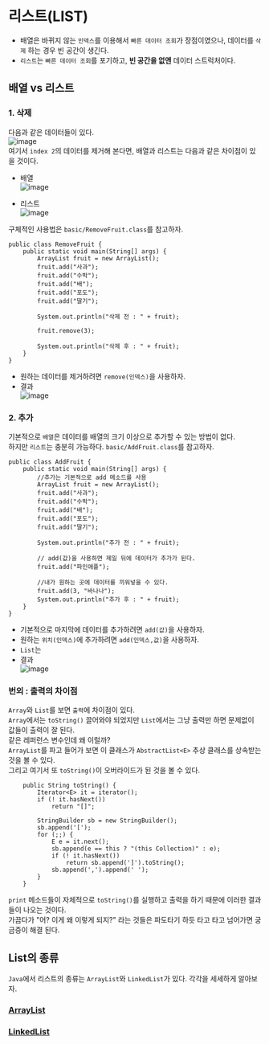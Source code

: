 # 리스트(LIST)
* 배열은 바뀌지 않는 `인덱스`를 이용해서 `빠른 데이터 조회`가 장점이였으나, 데이터를 `삭제` 하는 경우 빈 공간이 생긴다.
* `리스트`는 `빠른 데이터 조회`를 포기하고, **빈 공간을 없앤** 데이터 스트럭처이다.

## 배열 vs 리스트

### 1. 삭제
다음과 같은 데이터들이 있다.  
  ![image](https://user-images.githubusercontent.com/72388950/112004660-57725300-8b65-11eb-8810-3c1f9b3d39ce.png)  
여기서 `index 2`의 데이터를 제거해 본다면, 배열과 리스트는 다음과 같은 차이점이 있을 것이다.  
* 배열   
![image](https://user-images.githubusercontent.com/72388950/112004789-77097b80-8b65-11eb-9d1b-8c74ef6c9830.png)

* 리스트  
![image](https://user-images.githubusercontent.com/72388950/112004814-7e308980-8b65-11eb-9dd4-1e95cbd038f0.png)  

구체적인 사용법은 `basic/RemoveFruit.class`를 참고하자.  
```
public class RemoveFruit {
    public static void main(String[] args) {
        ArrayList fruit = new ArrayList();
        fruit.add("사과");
        fruit.add("수박");
        fruit.add("배");
        fruit.add("포도");
        fruit.add("딸기");

        System.out.println("삭제 전 : " + fruit);

        fruit.remove(3);

        System.out.println("삭제 후 : " + fruit);
    }
}
```
* 원하는 데이터를 제거하려면 `remove(인덱스)`을 사용하자.  
* 결과  
  ![image](https://user-images.githubusercontent.com/72388950/112013891-c358b980-8b6d-11eb-8c28-b241a632f9ef.png)
### 2. 추가

기본적으로 `배열`은 데이터를 배열의 크기 이상으로 추가할 수 있는 방법이 없다.  
하지만 `리스트`는 충분히 가능하다. `basic/AddFruit.class`를 참고하자.
```
public class AddFruit {
    public static void main(String[] args) {
        //추가는 기본적으로 add 메소드를 사용
        ArrayList fruit = new ArrayList();
        fruit.add("사과");
        fruit.add("수박");
        fruit.add("배");
        fruit.add("포도");
        fruit.add("딸기");

        System.out.println("추가 전 : " + fruit);

        // add(값)을 사용하면 제일 뒤에 데이터가 추가가 된다.
        fruit.add("파인애플");

        //내가 원하는 곳에 데이터를 끼워넣을 수 있다.
        fruit.add(3, "바나나");
        System.out.println("추가 후 : " + fruit);
    }
}
```


* 기본적으로 마지막에 데이터를 추가하려면 `add(값)`을 사용하자.
* 원하는 `위치(인덱스)`에 추가하려면 `add(인덱스,값)`을 사용하자.
* `List`는 
* 결과  
  ![image](https://user-images.githubusercontent.com/72388950/112009586-dc5f6b80-8b69-11eb-9e68-06289d45bc61.png)
  

### 번외 : 출력의 차이점
`Array`와 `List`를 보면 `출력`에 차이점이 있다.  
`Array`에서는 `toString()` 끌어와야 되었지만 `List`에서는 그냥 출력만 하면 문제없이 값들이 출력이 잘 된다.  
같은 레퍼런스 변수인데 왜 이럴까?  
`ArrayList`를 파고 들어가 보면 이 클래스가 `AbstractList<E>` 추상 클래스를 상속받는것을 볼 수 있다.  
그리고 여기서 또 `toString()`이 오버라이드가 된 것을 볼 수 있다.
```
    public String toString() {
        Iterator<E> it = iterator();
        if (! it.hasNext())
            return "[]";

        StringBuilder sb = new StringBuilder();
        sb.append('[');
        for (;;) {
            E e = it.next();
            sb.append(e == this ? "(this Collection)" : e);
            if (! it.hasNext())
                return sb.append(']').toString();
            sb.append(',').append(' ');
        }
    }
```
`print` 메소드들이 자체적으로 `toString()`를 실행하고 출력을 하기 때문에 이러한 결과들이 나오는 것이다.  
가끔다가 "어? 이게 왜 이렇게 되지?" 라는 것들은 파도타기 하듯 타고 타고 넘어가면 궁금증이 해결 된다.

## List의 종류
`Java`에서 리스트의 종류는 `ArrayList`와 `LinkedList`가 있다. 각각을 세세하게 알아보자.
### [ArrayList](https://github.com/kujaHn/DataStructure/tree/main/src/list/arraylist)
### [LinkedList](https://github.com/kujaHn/DataStructure/tree/main/src/list/linkedlist)
